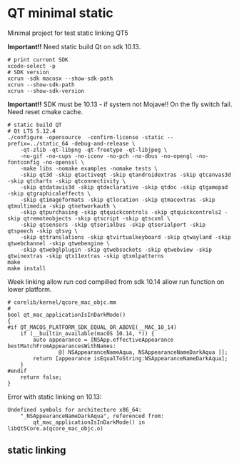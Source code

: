QT minimal static
=================

Minimal project for test static linking QT5

**Important!!** Need static build Qt on sdk 10.13. 
 
    # print current SDK
    xcode-select -p
    # SDK version
    xcrun -sdk macosx --show-sdk-path
    xcrun --show-sdk-path
    xcrun --show-sdk-version

**Important!!** SDK must be 10.13 - if system not Mojave!!  On the fly switch fail.
Need reset cmake cache.  

    # static build QT
    # Qt LTS 5.12.4
    ./configure -opensource  -confirm-license -static --prefix=../static_64 -debug-and-release \
        -qt-zlib -qt-libpng -qt-freetype -qt-libjpeg \
        -no-gif -no-cups -no-iconv -no-pch -no-dbus -no-opengl -no-fontconfig -no-openssl \
        -make libs -nomake examples -nomake tests \
        -skip qt3d -skip qtactiveqt -skip qtandroidextras -skip qtcanvas3d -skip qtcharts -skip qtconnectivity \
        -skip qtdatavis3d -skip qtdeclarative -skip qtdoc -skip qtgamepad -skip qtgraphicaleffects \
        -skip qtimageformats -skip qtlocation -skip qtmacextras -skip qtmultimedia -skip qtnetworkauth \
        -skip qtpurchasing -skip qtquickcontrols -skip qtquickcontrols2 -skip qtremoteobjects -skip qtscript -skip qtscxml \
        -skip qtsensors -skip qtserialbus -skip qtserialport -skip qtspeech -skip qtsvg \
        -skip qttranslations -skip qtvirtualkeyboard -skip qtwayland -skip qtwebchannel -skip qtwebengine \
        -skip qtwebglplugin -skip qtwebsockets -skip qtwebview -skip qtwinextras -skip qtx11extras -skip qtxmlpatterns
    make
    make install


Week linking allow run cod compilled from sdk 10.14 allow run function on lower platform.

    # corelib/kernel/qcore_mac_objc.mm
    #
    bool qt_mac_applicationIsInDarkMode()
    {
    #if QT_MACOS_PLATFORM_SDK_EQUAL_OR_ABOVE(__MAC_10_14)
        if (__builtin_available(macOS 10.14, *)) {
            auto appearance = [NSApp.effectiveAppearance bestMatchFromAppearancesWithNames:
                    @[ NSAppearanceNameAqua, NSAppearanceNameDarkAqua ]];
            return [appearance isEqualToString:NSAppearanceNameDarkAqua];
        }
    #endif
        return false;
    }

Error with static linking on 10.13:

    Undefined symbols for architecture x86_64:
        "_NSAppearanceNameDarkAqua", referenced from:
            qt_mac_applicationIsInDarkMode() in libQt5Core.a(qcore_mac_objc.o)

static linking
--------------
